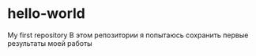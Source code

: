# hello-world
My first repository
В этом репозитории я попытаюсь сохранить первые результаты моей работы
